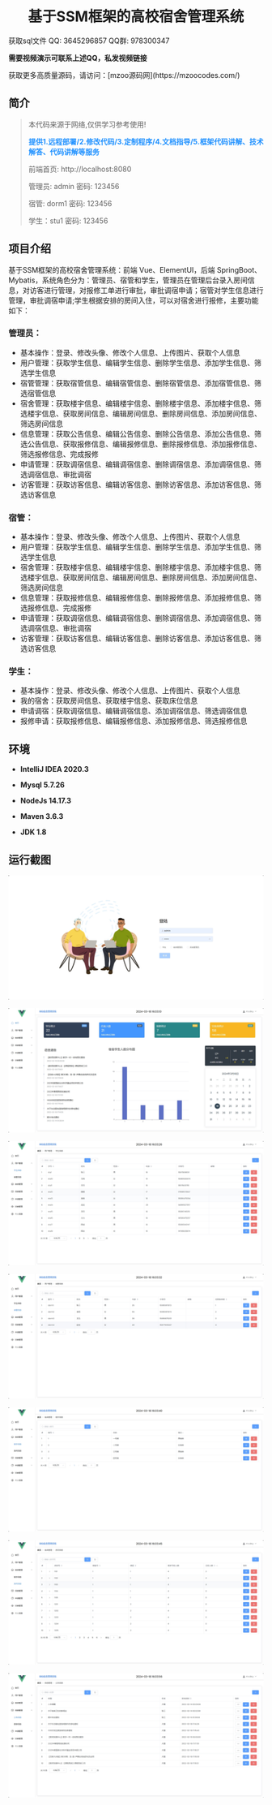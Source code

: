 <p><h1 align="center">基于SSM框架的高校宿舍管理系统</h1></p>

<p> 获取sql文件 QQ: 3645296857 QQ群: 978300347 </p>
<b> 需要视频演示可联系上述QQ，私发视频链接 </b>
<p> 获取更多高质量源码，请访问：[mzoo源码网](https://mzoocodes.com/)</p>

## 简介

> 本代码来源于网络,仅供学习参考使用!
>
> <b style="color: dodgerblue"> 提供1.远程部署/2.修改代码/3.定制程序/4.文档指导/5.框架代码讲解、技术解答、代码讲解等服务 </b>
>
> 前端首页:  http://localhost:8080
>
> 管理员: admin 密码: 123456
>
> 宿管: dorm1 密码: 123456
>
> 学生：stu1 密码: 123456

## 项目介绍

基于SSM框架的高校宿舍管理系统：前端 Vue、ElementUI，后端 SpringBoot、Mybatis，系统角色分为：管理员、宿管和学生，管理员在管理后台录入房间信息，对访客进行管理，对报修工单进行审批，审批调宿申请；宿管对学生信息进行管理，审批调宿申请;学生根据安排的房间入住，可以对宿舍进行报修，主要功能如下：

### 管理员：

- 基本操作：登录、修改头像、修改个人信息、上传图片、获取个人信息
- 用户管理：获取学生信息、编辑学生信息、删除学生信息、添加学生信息、筛选学生信息
- 宿管管理：获取宿管信息、编辑宿管信息、删除宿管信息、添加宿管信息、筛选宿管信息 
- 宿舍管理：获取楼宇信息、编辑楼宇信息、删除楼宇信息、添加楼宇信息、筛选楼宇信息、获取房间信息、编辑房间信息、删除房间信息、添加房间信息、筛选房间信息
- 信息管理：获取公告信息、编辑公告信息、删除公告信息、添加公告信息、筛选公告信息、获取报修信息、编辑报修信息、删除报修信息、添加报修信息、筛选报修信息、完成报修
- 申请管理：获取调宿信息、编辑调宿信息、删除调宿信息、添加调宿信息、筛选调宿信息、审批调宿
- 访客管理：获取访客信息、编辑访客信息、删除访客信息、添加访客信息、筛选访客信息

### 宿管：

- 基本操作：登录、修改头像、修改个人信息、上传图片、获取个人信息
- 用户管理：获取学生信息、编辑学生信息、删除学生信息、添加学生信息、筛选学生信息
- 宿舍管理：获取楼宇信息、编辑楼宇信息、删除楼宇信息、添加楼宇信息、筛选楼宇信息、获取房间信息、编辑房间信息、删除房间信息、添加房间信息、筛选房间信息
- 信息管理：获取报修信息、编辑报修信息、删除报修信息、添加报修信息、筛选报修信息、完成报修
- 申请管理：获取调宿信息、编辑调宿信息、删除调宿信息、添加调宿信息、筛选调宿信息、审批调宿
- 访客管理：获取访客信息、编辑访客信息、删除访客信息、添加访客信息、筛选访客信息

### 学生：

- 基本操作：登录、修改头像、修改个人信息、上传图片、获取个人信息
- 我的宿舍：获取房间信息、获取楼宇信息、获取床位信息
- 申请调宿：获取调宿信息、编辑调宿信息、添加调宿信息、筛选调宿信息
- 报修申请：获取报修信息、编辑报修信息、添加报修信息、筛选报修信息

## 环境

- <b>IntelliJ IDEA 2020.3</b>

- <b>Mysql 5.7.26</b>

- <b>NodeJs 14.17.3</b>

- <b>Maven 3.6.3</b>

- <b>JDK 1.8</b>


## 运行截图
![](screenshot/1.png)

![](screenshot/2.png)

![](screenshot/3.png)

![](screenshot/4.png)

![](screenshot/5.png)

![](screenshot/6.png)

![](screenshot/7.png)
